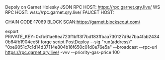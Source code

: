 Depoly on Garnet Holesky
JSON RPC HOST: https://rpc.garnet.qry.live/
WS RPC HOST: wss://rpc.garnet.qry.live/ 
FAUCET HOST:  

CHAIN CODE:17069
BLOCK SCAN:https://garnet.blockscout.com/

export PRIVATE_KEY=0xfb61ae9ea723f1bff3f7bd183ffbaa730127d9a7ba4fab24340b64fb1904ee5f
forge script PostDeploy --sig "run(address)"  "0xe9051c7c1d14d37114e804b16f650c01d0e76e5a" --broadcast --rpc-url https://rpc.garnet.qry.live/ -vvv --priority-gas-price 100